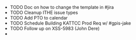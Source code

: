- TODO Doc on how to change the template in #jira
- TODO Cleanup ITHE issue types
- TODO Add PTO to calendar
- TODO Schedule Building KATTCC Prod Req w/ #gpis-jake
- TODO Follow up on XSS-5983 (John Dere)
-